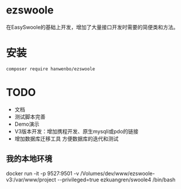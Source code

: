 # ezswoole
在EasySwoole的基础上开发，增加了大量接口开发时需要的简便类和方法。

# 安装
```sh
composer require hanwenbo/ezswoole
```

# TODO
- 文档
- 测试脚本完善
- Demo演示
- V3版本开发：增加携程开发、原生mysqli或pdo的链接
- 增加数据库迁移工具 方便数据库的迭代和测试

## 我的本地环境
docker run -it -p 9527:9501 -v /Volumes/dev/www/ezswoole-v3:/var/www/project --privileged=true ezkuangren/swoole4 /bin/bash
